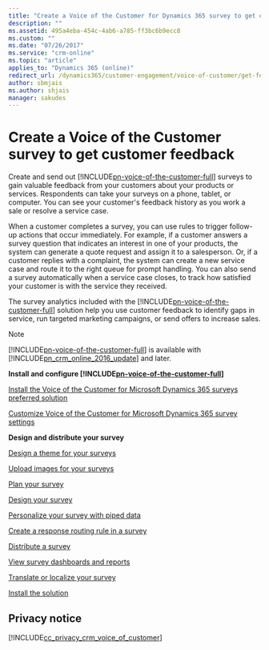 ```yaml
---
title: "Create a Voice of the Customer for Dynamics 365 survey to get customer feedback | MicrosoftDocs"
description: ""
ms.assetid: 495a4eba-454c-4ab6-a785-ff3bc6b9ecc8
ms.custom: ""
ms.date: "07/26/2017"
ms.service: "crm-online"
ms.topic: "article"
applies_to: "Dynamics 365 (online)"
redirect_url: /dynamics365/customer-engagement/voice-of-customer/get-feedback-surveys
author: sbmjais
ms.author: shjais
manager: sakudes
---
```

# Create a Voice of the Customer survey to get customer feedback 
Create and send out [!INCLUDE[pn-voice-of-the-customer-full](../includes/pn-voice-of-the-customer-full.md)] surveys to gain valuable feedback from your customers about your products or services. Respondents can take your surveys on a phone, tablet, or computer. You can see your customer's feedback history as you work a sale or resolve a service case.  
  
 When a customer completes a survey, you can use rules to trigger follow-up actions that occur immediately. For example, if a customer answers a survey question that indicates an interest in one of your products, the system can generate a quote request and assign it to a salesperson. Or, if a customer replies with a complaint, the system can create a new service case and route it to the right queue for prompt handling. You can also send a survey automatically when a service case closes, to track how satisfied your customer is with the service they received.  
  
 The survey analytics included with the [!INCLUDE[pn-voice-of-the-customer-full](../includes/pn-voice-of-the-customer-full.md)] solution help you use customer feedback to identify gaps in service, run targeted marketing campaigns, or send offers to increase sales.  
  
> [!NOTE]
>  [!INCLUDE[pn-voice-of-the-customer-full](../includes/pn-voice-of-the-customer-full.md)] is available with [!INCLUDE[pn_crm_online_2016_update](../includes/pn-crm-online-2016-update.md)] and later.  
  
 **Install and configure [!INCLUDE[pn-voice-of-the-customer-full](../includes/pn-voice-of-the-customer-full.md)]**  
  
 [Install the Voice of the Customer for Microsoft Dynamics 365 surveys preferred solution](install-voice-of-customer-preferred-solution.md)  
  
 [Customize Voice of the Customer for Microsoft Dynamics 365 survey settings](customize-voice-of-customer.md)  
  
 **Design and distribute your survey**  
  
 [Design a theme for your surveys](design-voice-of-customer-survey-theme.md)  
  
 [Upload images for your surveys](upload-voice-of-customer-survey-images.md)  
  
 [Plan your survey](plan-voice-of-customer-survey.md)  
  
 [Design your survey](design-voice-of-customer-survey.md)  
  
 [Personalize your survey with piped data](personalize-voice-of-customer-surveys-piped-data.md)  
  
 [Create a response routing rule in a survey](create-response-routing-rule-voice-of-customer-survey.md)  
  
 [Distribute a survey](distribute-voice-of-customer-survey.md)  
  
 [View survey dashboards and reports](view-voice-of-customer-survey-dashboards-reports.md)  
  
 [Translate or localize your survey](translate-localize-voice-of-customer-survey.md)  
  
 [Install the solution](install-voice-of-customer-preferred-solution.md)  
  
## Privacy notice  
 [!INCLUDE[cc_privacy_crm_voice_of_customer](../includes/cc-privacy-crm-voice-of-customer.md)]
